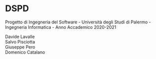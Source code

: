 # DSPD
Progetto di Ingegneria del Software - Università degli Studi di Palermo - Ingegneria Informatica - Anno Accademico 2020-2021

Davide Lavalle<br/>
Salvo Pisciotta<br/>
Giuseppe Pero<br/>
Domenico Catalano
